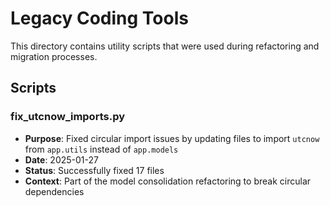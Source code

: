 # Legacy Coding Tools

This directory contains utility scripts that were used during refactoring and migration processes.

## Scripts

### fix_utcnow_imports.py
- **Purpose**: Fixed circular import issues by updating files to import `utcnow` from `app.utils` instead of `app.models`
- **Date**: 2025-01-27
- **Status**: Successfully fixed 17 files
- **Context**: Part of the model consolidation refactoring to break circular dependencies